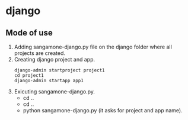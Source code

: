 # django

## Mode of use
1. Adding sangamone-django.py file on the django folder where all projects are created.
2. Creating django project and app.
   ```(CMD)
   django-admin startproject project1
   cd project1
   django-admin startapp app1
   ```
4. Exicuting sangamone-django.py.
   - cd ..
   - cd ..
   - python sangamone-django.py (it asks for project and app name).

